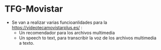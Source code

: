 
# TFG-Movistar

 - Se van a realizar varias funcioanlidades para la https://videotecamovistarplus.es/ :
     - Un recomendador para los archivos multimedia
     - Un speech to text, para transcribir la voz de
       los archivos multimedia a texto.
